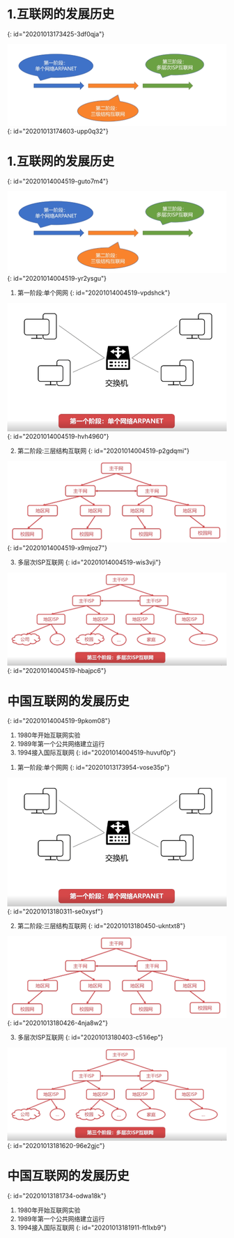 # 1.互联网的发展历史
{: id="20201013173425-3df0qja"}

![image.png](assets/20201013174611-a64j7de-image.png)
{: id="20201013174603-upp0q32"}

# 1.互联网的发展历史
{: id="20201014004519-guto7m4"}

![image.png](assets/20201013174611-a64j7de-image.png)
{: id="20201014004519-yr2ysgu"}

1) 第一阶段:单个网网
{: id="20201014004519-vpdshck"}

![image.png](assets/20201013180401-26ccy4u-image.png)
{: id="20201014004519-hvh4960"}

2. 第二阶段:三层结构互联网
{: id="20201014004519-p2gdqmi"}

![image.png](assets/20201013180437-cynmk54-image.png)
{: id="20201014004519-x9mjoz7"}

3. 多层次ISP互联网
{: id="20201014004519-wis3vji"}

![image.png](assets/20201013181730-dl6mubb-image.png)
{: id="20201014004519-hbajpc6"}

# 中国互联网的发展历史
{: id="20201014004519-9pkom08"}

1. 1980年开始互联网实验
2. 1989年第一个公共网络建立运行
3. 1994接入国际互联网
{: id="20201014004519-huvuf0p"}

1) 第一阶段:单个网网
{: id="20201013173954-vose35p"}

![image.png](assets/20201013180401-26ccy4u-image.png)
{: id="20201013180311-se0xysf"}

2. 第二阶段:三层结构互联网
{: id="20201013180450-ukntxt8"}

![image.png](assets/20201013180437-cynmk54-image.png)
{: id="20201013180426-4nja8w2"}

3. 多层次ISP互联网
{: id="20201013180403-c51i6ep"}

![image.png](assets/20201013181730-dl6mubb-image.png)
{: id="20201013181620-96e2gjc"}

# 中国互联网的发展历史
{: id="20201013181734-odwa18k"}

1. 1980年开始互联网实验
2. 1989年第一个公共网络建立运行
3. 1994接入国际互联网
{: id="20201013181911-ft1lxb9"}
